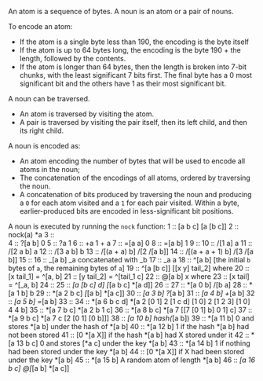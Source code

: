 An atom is a sequence of bytes.
A noun is an atom or a pair of nouns.

To encode an atom:
- If the atom is a single byte less than 190, the encoding is the byte itself
- If the atom is up to 64 bytes long, the encoding is the byte 190 + the length, followed by the contents.
- If the atom is longer than 64 bytes, then the length is broken into 7-bit chunks, with the least significant 7 bits first. The final byte has a 0 most significant bit and the others have 1 as their most significant bit.

A noun can be traversed.
- An atom is traversed by visiting the atom.
- A pair is traversed by visiting the pair itself, then its left child, and then its right child.

A noun is encoded as:
- An atom encoding the number of bytes that will be used to encode all atoms in the noun;
- The concatenation of the encodings of all atoms, ordered by traversing the noun.
- A concatenation of bits produced by traversing the noun and producing a `0` for each atom visited and a `1` for each pair visited.
  Within a byte, earlier-produced bits are encoded in less-significant bit positions.

A noun is executed by running the `nock` function:
1  ::    [a b c]           [a [b c]]
2  ::    nock(a)           *a
3  ::  
4  ::    ?[a b]            0
5  ::    ?a                1
6  ::    +a                1 + a
7  ::    =[a a]            0
8  ::    =[a b]            1
9  ::
10 ::    /[1 a]            a
11 ::    /[2 a b]          a
12 ::    /[3 a b]          b
13 ::    /[(a + a) b]      /[2 /[a b]]
14 ::    /[(a + a + 1) b]  /[3 /[a b]]
15 ::
16 ::    _[a b]            _a concatenated with _b
17 ::    _a                a
18 ::    ^[a b]            [the initial `b` bytes of `a`, the remaining bytes of `a`]
19 ::    ^[a [b c]]        [[x y] tail_2] where
20 ::                         [x tail_1] = ^[a, b]
21 ::                         [y tail_2] = ^[tail_1 c]
22 ::    @[a b]            x where
23 ::                         [x tail] = ^[_a, b]
24 ::
25 ::    *[a [b c] d]      [*[a b c] *[a d]]
26 ::
27 ::    *[a 0 b]          /[b a]
28 ::    *[a 1 b]          b
29 ::    *[a 2 b c]        *[*[a b] *[a c]]
30 ::    *[a 3 b]          ?*[a b]
31 ::    *[a 4 b]          +*[a b]
32 ::    *[a 5 b]          =*[a b]
33 ::
34 ::    *[a 6 b c d]      *[a 2 [0 1] 2 [1 c d] [1 0] 2 [1 2 3] [1 0] 4 4 b]
35 ::    *[a 7 b c]        *[a 2 b 1 c]
36 ::    *[a 8 b c]        *[a 7 [[7 [0 1] b] 0 1] c]
37 ::    *[a 9 b c]        *[a 7 c [2 [0 1] [0 b]]]
38 ::    *[a 10 b]         hash(*[a b])
39 ::    *[a 11 b]         0   and stores *[a b] under the hash of *[a b]
40 ::    *[a 12 b]         1           if the hash *[a b] had not been stored
41 ::                      [0 *[a X]]  if the hash *[a b] had X stored under it
42 ::    *[a 13 b c]       0   and stores [*a c] under the key *[a b]
43 ::    *[a 14 b]         1           if nothing had been stored under the key *[a b]
44 ::                      [0 *[a X]]  if X had been stored under the key *[a b]
45 ::    *[a 15 b]         A random atom of length *[a b]
46 ::    *[a 16 b c]       @[*[a b] *[a c]]
